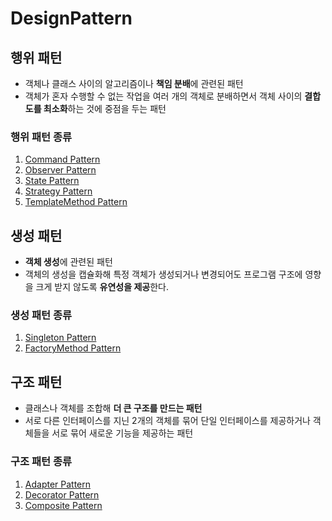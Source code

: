 # DesignPattern

## 행위 패턴
- 객체나 클래스 사이의 알고리즘이나 **책임 분배**에 관련된 패턴
- 객체가 혼자 수행할 수 없는 작업을 여러 개의 객체로 분배하면서 객체 사이의 **결합도를 최소화**하는 것에 중점을 두는 패턴

### 행위 패턴 종류
1. [Command Pattern](/BehavioralPattern/Command/README.md)
2. [Observer Pattern](/BehavioralPattern/Observer/README.md)
3. [State Pattern](/BehavioralPattern/State/README.md)
4. [Strategy Pattern](/BehavioralPattern/Strategy/README.md)
5. [TemplateMethod Pattern](/BehavioralPattern/TemplateMethod/README.md)

## 생성 패턴
- **객체 생성**에 관련된 패턴
- 객체의 생성을 캡슐화해 특정 객체가 생성되거나 변경되어도 프로그램 구조에 영향을 크게 받지 않도록 **유연성을 제공**한다.

### 생성 패턴 종류
1. [Singleton Pattern](/CreationalPattern/Singleton/README.md)
2. [FactoryMethod Pattern](/CreationalPattern/FactoryMethod/README.md)

## 구조 패턴
- 클래스나 객체를 조합해 **더 큰 구조를 만드는 패턴**
- 서로 다른 인터페이스를 지닌 2개의 객체를 묶어 단일 인터페이스를 제공하거나 객체들을 서로 묶어 새로운 기능을 제공하는 패턴

### 구조 패턴 종류
1. [Adapter Pattern](/StructuralPattern/Adapter/README.md)
2. [Decorator Pattern](/StructuralPattern/Decorator/README.md)
3. [Composite Pattern](/StructuralPattern/Composite/README.md)